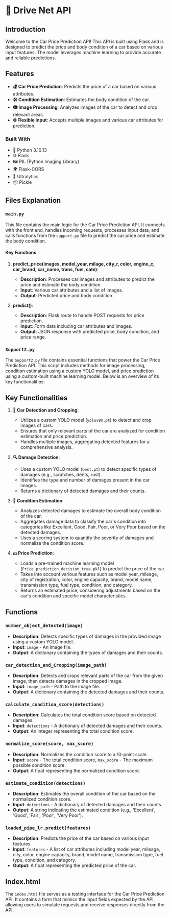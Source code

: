# 🚗 Drive Net API

## Introduction

Welcome to the Car Price Prediction API! This API is built using Flask and is designed to predict the price and body condition of a car based on various input features. The model leverages machine learning to provide accurate and reliable predictions.

## Features

- **💰 Car Price Prediction**: Predicts the price of a car based on various attributes.
- **🛠️ Condition Estimation**: Estimates the body condition of the car.
- **📷 Image Processing**: Analyzes images of the car to detect and crop relevant areas.
- **🌐 Flexible Input**: Accepts multiple images and various car attributes for prediction.

### Built With

- 🐍 Python 3.10.13
- 🌐 Flask
- 🖼️ PIL (Python Imaging Library)
- 🌍 Flask-CORS
- 🦾 Ultralytics
- 📦 Pickle

## Files Explanation

### `main.py`


This file contains the main logic for the Car Price Prediction API. It connects with the front end, handles incoming requests, processes input data, and calls functions from the `support.py` file to predict the car price and estimate the body condition.

#### Key Functions

1. **predict_price(images, model_year, milage, city_r, color, engine_c, car_brand, car_name, trans, fuel, cate)**:
   - **Description**: Processes car images and attributes to predict the price and estimate the body condition.
   - **Input**: Various car attributes and a list of images.
   - **Output**: Predicted price and body condition.

2. **predict()**:
   - **Description**: Flask route to handle POST requests for price prediction.
   - **Input**: Form data including car attributes and images.
   - **Output**: JSON response with predicted price, body condition, and price range.
     
### `Support2.py`

The `Support2.py` file contains essential functions that power the Car Price Prediction API. This script includes methods for image processing, condition estimation using a custom YOLO model, and price prediction using a custom-built machine learning model. Below is an overview of its key functionalities:

## Key Functionalities

1. **🚗 Car Detection and Cropping**:
   - Utilizes a custom YOLO model (`yolov8m.pt`) to detect and crop images of cars.
   - Ensures that only relevant parts of the car are analyzed for condition estimation and price prediction.
   - Handles multiple images, aggregating detected features for a comprehensive analysis.

2. **🔍 Damage Detection**:
   - Uses a custom YOLO model (`best.pt`) to detect specific types of damages (e.g., scratches, dents, rust).
   - Identifies the type and number of damages present in the car images.
   - Returns a dictionary of detected damages and their counts.

3. **🔧 Condition Estimation**:
   - Analyzes detected damages to estimate the overall body condition of the car.
   - Aggregates damage data to classify the car's condition into categories like Excellent, Good, Fair, Poor, or Very Poor based on the detected damages.
   - Uses a scoring system to quantify the severity of damages and normalize the condition score.

4. **💵 Price Prediction**:
   - Loads a pre-trained machine learning model (`Price_prediction_decision_tree.pkl`) to predict the price of the car.
   - Takes into account various features such as model year, mileage, city of registration, color, engine capacity, brand, model name, transmission type, fuel type, condition, and category.
   - Returns an estimated price, considering adjustments based on the car's condition and specific model characteristics.

## Functions

### `number_object_detected(image)`
- **Description**: Detects specific types of damages in the provided image using a custom YOLO model.
- **Input**: `image` - An image file.
- **Output**: A dictionary containing the types of damages and their counts.

### `car_detection_and_Cropping(image_path)`
- **Description**: Detects and crops relevant parts of the car from the given image, then detects damages in the cropped image.
- **Input**: `image_path` - Path to the image file.
- **Output**: A dictionary containing the detected damages and their counts.

### `calculate_condition_score(detections)`
- **Description**: Calculates the total condition score based on detected damages.
- **Input**: `detections` - A dictionary of detected damages and their counts.
- **Output**: An integer representing the total condition score.

### `normalize_score(score, max_score)`
- **Description**: Normalizes the condition score to a 10-point scale.
- **Input**: `score` - The total condition score, `max_score` - The maximum possible condition score.
- **Output**: A float representing the normalized condition score.

### `estimate_condition(detections)`
- **Description**: Estimates the overall condition of the car based on the normalized condition score.
- **Input**: `detections` - A dictionary of detected damages and their counts.
- **Output**: A string indicating the estimated condition (e.g., 'Excellent', 'Good', 'Fair', 'Poor', 'Very Poor').

### `loaded_pipe_lr.predict(features)`
- **Description**: Predicts the price of the car based on various input features.
- **Input**: `features` - A list of car attributes including model year, mileage, city, color, engine capacity, brand, model name, transmission type, fuel type, condition, and category.
- **Output**: A float representing the predicted price of the car.

## Index.html
The `index.html` file serves as a testing interface for the Car Price Prediction API. It contains a form that mimics the input fields expected by the API, allowing users to simulate requests and receive responses directly from the API.


